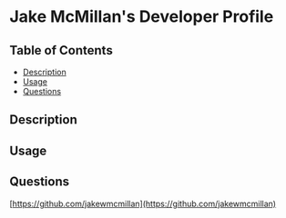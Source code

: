 # Jake McMillan's Developer Profile

## Table of Contents

- [Description](#description)
- [Usage](#usage)
- [Questions](#questions)

## Description

## Usage

## Questions
[https://github.com/jakewmcmillan](https://github.com/jakewmcmillan)